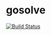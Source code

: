 gosolve
=======
[![Build Status](https://travis-ci.org/cpalone/gosolve.svg?branch=master)](https://travis-ci.org/cpalone/gosolve)
